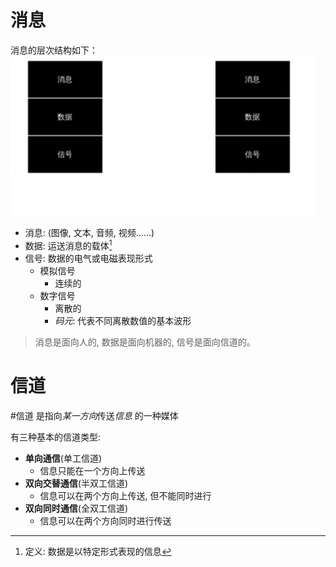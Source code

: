 # 消息
消息的层次结构如下：
![层次结构](./消息-数据-信号.png)

- 消息: (图像, 文本, 音频, 视频……)
- 数据: 运送消息的载体[^RFC4949]
- 信号: 数据的电气或电磁表现形式
    - 模拟信号
        - 连续的
    - 数字信号
        - 离散的
        - *码元*: 代表不同离散数值的基本波形

> 消息是面向人的,
数据是面向机器的,
信号是面向信道的。

[^RFC4949]: 定义: 数据是以特定形式表现的信息

# 信道
#信道 是指向*某一方向*传送*信息* 的一种媒体

有三种基本的信道类型:
- **单向通信**(单工信道)
    - 信息只能在一个方向上传送
- **双向交替通信**(半双工信道)
    - 信息可以在两个方向上传送, 但不能同时进行
- **双向同时通信**(全双工信道)
    - 信息可以在两个方向同时进行传送
